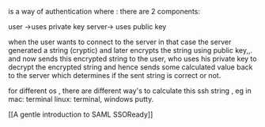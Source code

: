 is a way of authentication where :
there are 2 components:

user ->uses private key
server-> uses public key

when the user wants to connect to the server in that case the server generated a string (cryptic) and later encrypts the string using public key,,. and now sends this encrypted string to the user, who uses his private key to decrypt the encrypted string and hence sends some calculated value back to the server which determines if the sent string is correct or not. 

for different os  , there are different way's to calculate this ssh string , eg in mac: terminal
linux: terminal, windows putty.


[[A gentle introduction to SAML  SSOReady]]